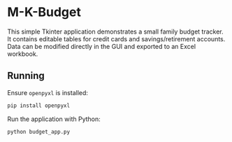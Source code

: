 # M-K-Budget

This simple Tkinter application demonstrates a small family budget tracker. It
contains editable tables for credit cards and savings/retirement accounts. Data
can be modified directly in the GUI and exported to an Excel workbook.

## Running

Ensure `openpyxl` is installed:

```bash
pip install openpyxl
```

Run the application with Python:

```bash
python budget_app.py
```
